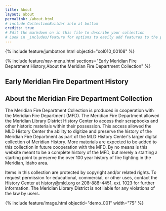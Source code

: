 ```yaml
---
title: About
layout: about
permalink: /about.html
# include CollectionBuilder info at bottom
credits: true
# Edit the markdown on in this file to describe your collection
# Look in _includes/feature for options to easily add features to the page
---
```


{% include feature/jumbotron.html objectid="col010_00108" %} 

{% include feature/nav-menu.html sections="Early Meridian Fire Department History;About the Meridian Fire Department Collection" %}

## Early Meridian Fire Department History


## About the Meridian Fire Department Collection
The Meridian Fire Department Collection is produced in cooperation with the Meridian Fire Department (MFD). The Meridian Fire Department allowed the Meridian Library District History Center to access their scrapbooks and other historic materials within their possession. This access allowed the MLD History Center the ability to digitize and preserve the history of the Meridian Fire Department as part of the MLD History Center's larger digital collection of Meridian History. More materials are expected to be added to this collection in future cooperation with the MFD. By no means is this website meant to be a complete history of the MFD, but merely a starting a starting point to preserve the over 100 year history of fire fighting in the Meridian, Idaho area.  

Items in this collection are protected by copyright and/or related rights. To request permission for educational, commercial, or other uses, contact the History Center at history@mld.org or 208-888-4451, ext. 1023 for further information. The Meridian Library District is not liable for any violations of the law by users.

{% include feature/image.html objectid="demo_001" width="75" %} 


